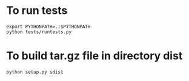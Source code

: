 # To run tests

    export PYTHONPATH=.:$PYTHONPATH
    python tests/runtests.py

# To build tar.gz file in directory dist

    python setup.py sdist
